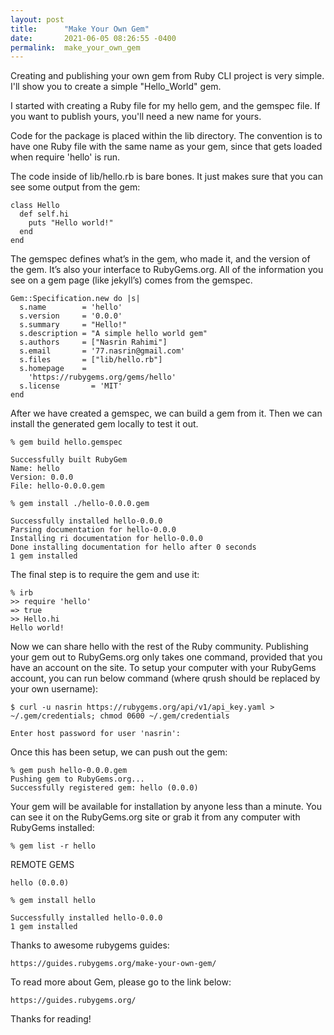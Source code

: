 ```yaml
---
layout: post
title:      "Make Your Own Gem"
date:       2021-06-05 08:26:55 -0400
permalink:  make_your_own_gem
---
```


Creating and publishing your own gem from Ruby CLI project is very simple. I'll show you to create a simple "Hello_World" gem.
    
I started with creating a Ruby file for my hello gem, and the gemspec file. If you want to publish yours, you'll need a new name for yours.
        
Code for the package is placed within the lib directory. The convention is to have one Ruby file with the same name as your gem, since that gets loaded when require 'hello' is run.
        
The code inside of lib/hello.rb is bare bones. It just makes sure that you can see some output from the gem:

    class Hello
      def self.hi
        puts "Hello world!"
      end
    end
    
The gemspec defines what’s in the gem, who made it, and the version of the gem. It’s also your interface to RubyGems.org. All of the information you see on a gem page (like jekyll’s) comes from the gemspec.

    Gem::Specification.new do |s|
      s.name        = 'hello'
      s.version     = '0.0.0'
      s.summary     = "Hello!"
      s.description = "A simple hello world gem"
      s.authors     = ["Nasrin Rahimi"]
      s.email       = '77.nasrin@gmail.com'
      s.files       = ["lib/hello.rb"]
      s.homepage    =
        'https://rubygems.org/gems/hello'
      s.license       = 'MIT'
    end
    
After we have created a gemspec, we can build a gem from it. Then we can install the generated gem locally to test it out.
        
    % gem build hello.gemspec
    
    Successfully built RubyGem
    Name: hello
    Version: 0.0.0
    File: hello-0.0.0.gem

    % gem install ./hello-0.0.0.gem
    
    Successfully installed hello-0.0.0
    Parsing documentation for hello-0.0.0
    Installing ri documentation for hello-0.0.0
    Done installing documentation for hello after 0 seconds
    1 gem installed
        
The final step is to require the gem and use it:

    % irb
    >> require 'hello'
    => true
    >> Hello.hi
    Hello world!
        
Now we can share hello with the rest of the Ruby community. Publishing your gem out to RubyGems.org only takes one command, provided that you have an account on the site. To setup your computer with your RubyGems account, you can run below command (where qrush should be replaced by your own username):
            
    $ curl -u nasrin https://rubygems.org/api/v1/api_key.yaml >
    ~/.gem/credentials; chmod 0600 ~/.gem/credentials

    Enter host password for user 'nasrin':
            
Once this has been setup, we can push out the gem:

    % gem push hello-0.0.0.gem
    Pushing gem to RubyGems.org...
    Successfully registered gem: hello (0.0.0)
        
Your gem will be available for installation by anyone less than a minute. You can see it on the RubyGems.org site or grab it from any computer with RubyGems installed:

    % gem list -r hello

REMOTE GEMS

    hello (0.0.0)

    % gem install hello

    Successfully installed hello-0.0.0
    1 gem installed
    
Thanks to awesome rubygems guides:
    
    https://guides.rubygems.org/make-your-own-gem/
    
To read more about Gem, please go to the link below:
    
    https://guides.rubygems.org/

Thanks for reading!




